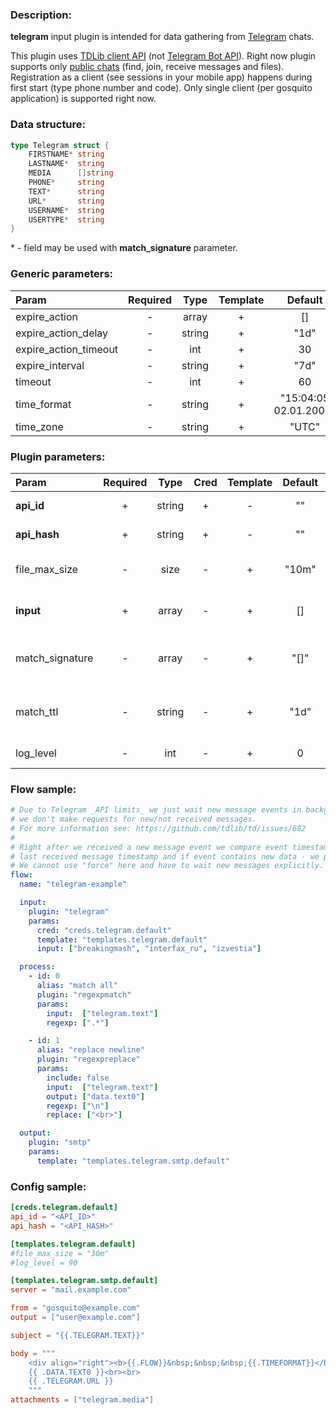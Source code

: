 ### Description:

**telegram** input plugin is intended for data gathering from [Telegram](https://telegram.org/) chats.    
  
This plugin uses [TDLib client API](https://core.telegram.org/tdlib) (not [Telegram Bot API](https://core.telegram.org/bots/api)). Right now plugin supports only [public chats](https://core.telegram.org/tdlib/getting-started) (find, join, receive messages and files). Registration as a client (see sessions in your mobile app) happens during first start (type phone number and code). Only single client (per gosquito application) is supported right now. 

### Data structure:

```go
type Telegram struct {
	FIRSTNAME* string
	LASTNAME*  string
	MEDIA      []string
	PHONE*     string
	TEXT*      string
	URL*       string
	USERNAME*  string
	USERTYPE*  string
}
```

&ast; - field may be used with **match_signature** parameter.

### Generic parameters:

| Param                   | Required   | Type     | Template   | Default                 |
| :---------------------- | :--------: | :------: | :--------: | :---------------------: |
| expire_action           | -          | array    | +          | []                      |
| expire_action_delay     | -          | string   | +          | "1d"                    |
| expire_action_timeout   | -          | int      | +          | 30                      |
| expire_interval         | -          | string   | +          | "7d"                    |
| timeout                 | -          | int      | +          | 60                      |
| time_format             | -          | string   | +          | "15:04:05 02.01.2006"   |
| time_zone               | -          | string   | +          | "UTC"                   |


### Plugin parameters:

| Param           | Required   | Type     | Cred   | Template   | Default   | Example            | Description                                                                                                  |
| :-------------- | :--------: | :------: | :----: | :--------: | :-------: | :----------------: | :----------------------------------------------------------------------------------------------------------- |
| **api_id**      | +          | string   | +      | -          | ""        | ""                 | [Telegram Apps](https://core.telegram.org/api/obtaining_api_id)                                              |
| **api_hash**    | +          | string   | +      | -          | ""        | ""                 | [Telegram Apps](https://core.telegram.org/api/obtaining_api_id)                                              |
| file_max_size   | -          | size     | -      | +          | "10m"     | "1g"               | Maximum file size for download.                                                                              |
| **input**       | +          | array    | -      | +          | []        | ["breakingmash"]   | List of Telegram chats.                                                                                      |
| match_signature | -          | array    | -      | +          | "[]"      | ["text", "time"]   | Match new messages by signature.                                                                               |
| match_ttl       | -          | string   | -      | +          | "1d"      | "24h"              | TTL (Time To Live) for matched signatures.                                                                   |
| log_level       | -          | int      | -      | +          | 0         | 90                 | [TDLib Log Level](https://core.telegram.org/tdlib/docs/classtd_1_1td__api_1_1set_log_verbosity_level.html)   |


### Flow sample:

```yaml
# Due to Telegram _API limits_ we just wait new message events in background,
# we don't make requests for new/not received messages.
# For more information see: https://github.com/tdlib/td/issues/682
#
# Right after we received a new message event we compare event timestamp with
# last received message timestamp and if event contains new data - we process new data.
# We cannot use "force" here and have to wait new messages explicitly.
flow:
  name: "telegram-example"

  input:
    plugin: "telegram"
    params:
      cred: "creds.telegram.default"
      template: "templates.telegram.default"
      input: ["breakingmash", "interfax_ru", "izvestia"]

  process:
    - id: 0
      alias: "match all"
      plugin: "regexpmatch"
      params:
        input:  ["telegram.text"]
        regexp: [".*"]

    - id: 1
      alias: "replace newline"
      plugin: "regexpreplace"
      params:
        include: false
        input:  ["telegram.text"]
        output: ["data.text0"]
        regexp: ["\n"]
        replace: ["<br>"]

  output:
    plugin: "smtp"
    params:
      template: "templates.telegram.smtp.default"
```


### Config sample:

```toml
[creds.telegram.default]
api_id = "<API_ID>"
api_hash = "<API_HASH>"

[templates.telegram.default]
#file_max_size = "30m"
#log_level = 90

[templates.telegram.smtp.default]
server = "mail.example.com"

from = "gosquito@example.com"
output = ["user@example.com"]

subject = "{{.TELEGRAM.TEXT}}"

body = """
    <div align="right"><b>{{.FLOW}}&nbsp;&nbsp;&nbsp;{{.TIMEFORMAT}}</b></div>
    {{ .DATA.TEXT0 }}<br><br>
    {{ .TELEGRAM.URL }}
    """
attachments = ["telegram.media"]
```



